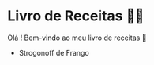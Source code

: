 # Livro de Receitas :man_cook:

Olá ! Bem-vindo ao meu livro de receitas :wave:

- Strogonoff de Frango

  ​

